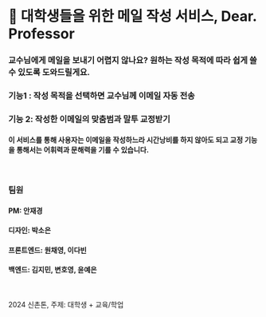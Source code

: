 # 📧 대학생들을 위한 메일 작성 서비스, Dear. Professor 

### 교수님에게 메일을 보내기 어렵지 않나요? 원하는 작성 목적에 따라 쉽게 쓸 수 있도록 도와드릴게요.

### 기능1 : 작성 목적을 선택하면 교수님께 이메일 자동 전송
### 기능 2: 작성한 이메일의 맞춤범과 말투 교정받기
#### 이 서비스를 통해 사용자는 이메일을 작성하느라 시간낭비를 하지 않아도 되고 교정 기능을 통해서는 어휘력과 문해력을 기를 수 있습니다.
<br/>

### 팀원
#### PM: 안재경
#### 디자인: 박소은
#### 프론트엔드: 원채영, 이다빈
#### 백엔드: 김지민, 변호영, 윤예은
<br/>

2024 신촌톤, 주제: 대학생 + 교육/학업
